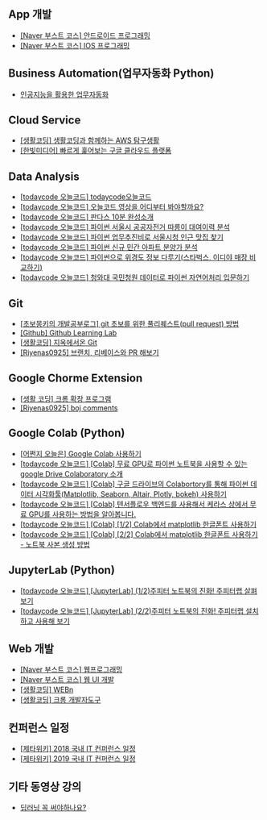 ## App 개발
* [[Naver 부스트 코스] 안드로이드 프로그래밍](https://www.edwith.org/boostcourse-android)
* [[Naver 부스트 코스] IOS 프로그래밍](https://www.edwith.org/boostcourse-ios)

## Business Automation(업무자동화 Python)
* [인공지능을 활용한 업무자동화](https://ridibooks.com/books/2773000022)

## Cloud Service
* [[생활코딩] 생활코딩과 함께하는 AWS 탐구생활](https://pages.awscloud.com/cloud-in-life-coding-everybody-2019.html)
* [[한빛미디어] 빠르게 훑어보는 구글 클라우드 플랫폼](http://www.hanbit.co.kr/lib/ebookFreeDown.php?p_code=E5359426070&format=pdf&ed_isbn=9788968488399)

## Data Analysis
* [[todaycode 오늘코드] todaycode오늘코드](https://www.youtube.com/channel/UCLR3sD0KB_dWpvcsrLP0aUg/featured)
* [[todaycode 오늘코드] 오늘코드 영상을 어디부터 봐야할까요?](https://www.youtube.com/watch?v=hH9yEjQgImc)
* [[todaycode 오늘코드] 판다스 10분 완성소개](https://www.youtube.com/watch?v=lspu830SzC8&list=PLaTc2c6yEwmry4B78IJwD47gE8b_ZEsVR)
* [[todaycode 오늘코드] 파이썬 서울시 공공자전거 따릉이 대여이력 분석](https://www.youtube.com/watch?v=ULBbfLBJIoc&list=PLaTc2c6yEwmqLr9aMIWD7LluIGyTzZVVm&index=3)
* [[todaycode 오늘코드] 파이썬 업무추진비로 서울시청 인근 맛집 찾기](https://www.youtube.com/watch?v=rNk6eRtdE6o&list=PLaTc2c6yEwmqLr9aMIWD7LluIGyTzZVVm&index=2)
* [[todaycode 오늘코드] 파이썬 신규 민간 아파트 분양가 분석](https://www.youtube.com/watch?v=qRoiVeA2PtE&list=PLaTc2c6yEwmqLr9aMIWD7LluIGyTzZVVm&index=1)
* [[todaycode 오늘코드] 파이썬으로 위경도 정보 다루기(스타벅스, 이디야 매장 비교하기)](https://www.youtube.com/watch?v=uJ6QO6jLBWA&list=PLaTc2c6yEwmp3ZxMgXkeqU9jAERUOq1Rb)
* [[todaycode 오늘코드] 청와대 국민청원 데이터로 파이썬 자연어처리 입문하기](https://www.youtube.com/watch?v=9QW7QL8fvv0&list=PLaTc2c6yEwmrtV81ehjOI0Y8Y-HR6GN78)

## Git
* [[초보몽키의 개발공부로그] git 초보를 위한 풀리퀘스트(pull request) 방법](https://wayhome25.github.io/git/2017/07/08/git-first-pull-request-story/)
* [[Github] Github Learning Lab](https://lab.github.com/githubtraining/introduction-to-github)
* [[생활코딩] 지옥에서온 Git](https://opentutorials.org/course/1492)
* [[Riyenas0925] 브랜치, 리베이스와 PR 해보기](http://riyenas0925.dothome.co.kr/깃허브/git.html)

## Google Chorme Extension
* [[생활 코딩] 크롬 확장 프로그램](https://www.youtube.com/watch?v=uROsIBGAmgo&list=PLAaf3-EPzrYPpyeIsQ2GGqvMqaahMJzqU)
* [[Riyenas0925] boj comments](https://github.com/riyenas0925/Chorme-Extension-BOJ-Comments)

## Google Colab (Python)
* [[어쩐지 오늘은] Google Colab 사용하기](https://zzsza.github.io/data/2018/08/30/google-colab/)
* [[todaycode 오늘코드] [Colab] 무료 GPU로 파이썬 노트북을 사용할 수 있는 google Drive Colaboratory 소개](https://www.youtube.com/watch?v=XRBXMohjQos&list=PLaTc2c6yEwmo9MZi-0OLi8F6bM6AA0wjE&index=1)
* [[todaycode 오늘코드] [Colab] 구글 드라이브의 Colabortory를 통해 파이썬 데이터 시각화툴(Matplotlib, Seaborn, Altair, Plotly, bokeh) 사용하기](https://www.youtube.com/watch?v=GCJQ9zbAhPo&list=PLaTc2c6yEwmo9MZi-0OLi8F6bM6AA0wjE&index=2)
* [[todaycode 오늘코드] [Colab] 텐서플로우 백엔드를 사용해서 케라스 상에서 무료 GPU를 사용하는 방법을 알아봅니다.](https://www.youtube.com/watch?v=UKujX90xLHo&list=PLaTc2c6yEwmo9MZi-0OLi8F6bM6AA0wjE&index=3)
* [[todaycode 오늘코드] [Colab] [1/2] Colab에서 matplotlib 한글폰트 사용하기](https://www.youtube.com/watch?v=XfLZH7-1pcM&list=PLaTc2c6yEwmo9MZi-0OLi8F6bM6AA0wjE&index=11)
* [[todaycode 오늘코드] [Colab] [2/2] Colab에서 matplotlib 한글폰트 사용하기 - 노트북 사본 생성 방법](https://www.youtube.com/watch?v=8UKd5xIV2zU&list=PLaTc2c6yEwmo9MZi-0OLi8F6bM6AA0wjE&index=12)

## JupyterLab (Python)
* [[todaycode 오늘코드] [JupyterLab] (1/2)주피터 노트북의 진화! 주피터랩 살펴보기](https://www.youtube.com/watch?v=70sRgL42c1w)
* [[todaycode 오늘코드] [JupyterLab] (2/2)주피터 노트북의 진화! 주피터랩 설치하고 사용해 보기](https://www.youtube.com/watch?v=UnXXH72-ENc)

## Web 개발
* [[Naver 부스트 코스] 웹프로그래밍](https://www.edwith.org/boostcourse-web)
* [[Naver 부스트 코스] 웹 UI 개발](https://www.edwith.org/boostcourse-ui)
* [[생활코딩] WEBn](https://opentutorials.org/course/3083) 
* [[생활코딩] 크롬 개발자도구](https://opentutorials.org/course/580)

## 컨퍼런스 일정
* [[제타위키] 2018 국내 IT 컨퍼런스 일정](https://zetawiki.com/wiki/2018_%EA%B5%AD%EB%82%B4_IT_%EC%BB%A8%ED%8D%BC%EB%9F%B0%EC%8A%A4_%EC%9D%BC%EC%A0%95)
* [[제타위키] 2019 국내 IT 컨퍼런스 일정](https://zetawiki.com/wiki/2019_%EA%B5%AD%EB%82%B4_IT_%EC%BB%A8%ED%8D%BC%EB%9F%B0%EC%8A%A4_%EC%9D%BC%EC%A0%95)

## 기타 동영상 강의
* [딥러닝 꼭 써야하나요?](https://github.com/unizard/2019.Spring.AI/issues/10)
